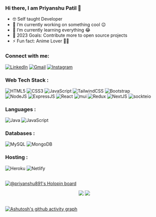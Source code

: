 ### Hi there, I am Priyanshu Patil 👋

- 🤓 Self taught Developer 
- 🔭 I’m currently working on something cool 😉
- 🌱 I’m currently learning everything 😂
- 🎯 2023 Goals: Contribute more to open source projects
- ⚡ Fun fact: Anime Lover 🐱‍👤

<h3 align="left">Connect with me:</h3>
<div align="left">
  <a href="https://www.linkedin.com/in/priyanshupatil/"><img alt="LinkedIn" src="https://img.shields.io/badge/linkedin-%230077B5.svg?style=for-the-badge&logo=linkedin&logoColor=white"/></a>
  <a href="mailto:priyanshup891@gmail.com"><img alt="Gmail" src="https://img.shields.io/badge/Gmail-D14836?style=for-the-badge&logo=gmail&logoColor=white"/></a>
   <a href="https://www.instagram.com/web_prem07/"><img alt="Instagram" src="https://img.shields.io/badge/Instagram-E4405F?style=for-the-badge&logo=instagram&logoColor=white"/></a>
</div>


<h3 align="left">Web Tech Stack :</h3>
<div align="left">
<img alt="HTML5" src="https://img.shields.io/badge/html5-%23E34F26.svg?style=for-the-badge&logo=html5&logoColor=white"/>
<img alt="CSS3" src="https://img.shields.io/badge/css3-%231572B6.svg?style=for-the-badge&logo=css3&logoColor=white"/> 
<img alt="JavaScript" src="https://img.shields.io/badge/javascript-%23323330.svg?style=for-the-badge&logo=javascript&logoColor=%23F7DF1E"/> 
<img alt="TailwindCSS" src="https://img.shields.io/badge/Tailwind_CSS-38B2AC?style=for-the-badge&logo=tailwind-css&logoColor=white"/>
<img alt="Bootstrap" src="https://img.shields.io/badge/bootstrap-%23563D7C.svg?style=for-the-badge&logo=bootstrap&logoColor=white"/>
<br>
<img alt="NodeJS" src="https://img.shields.io/badge/node.js-%2343853D.svg?style=for-the-badge&logo=node-dot-js&logoColor=white"/>
<img alt="ExpressJS" src="https://img.shields.io/badge/Express.js-000000?style=for-the-badge&logo=express&logoColor=white"/>
<img alt="React" src="https://img.shields.io/badge/react-%2320232a.svg?style=for-the-badge&logo=react&logoColor=%2361DAFB"/>
<img alt="mui" src="https://img.shields.io/badge/Material%20UI-007FFF?style=for-the-badge&logo=mui&logoColor=white"/>
<img alt="Redux" src="https://img.shields.io/badge/Redux-593D88?style=for-the-badge&logo=redux&logoColor=white"/>
<img alt="NextJS" src="https://img.shields.io/badge/next.js-000000?style=for-the-badge&logo=nextdotjs&logoColor=white"/>
<img alt="sockteio" src="https://img.shields.io/badge/Socket.io-010101?&style=for-the-badge&logo=Socket.io&logoColor=white"/>
</div>

<h3 align="left">Languages :</h3>
<div align="left">
  <img alt="Java" src="https://img.shields.io/badge/java-%23ED8B00.svg?style=for-the-badge&logo=java&logoColor=white"/>
  <img alt="JavaScript" src="https://img.shields.io/badge/javascript-%23323330.svg?style=for-the-badge&logo=javascript&logoColor=%23F7DF1E"/> 
</div>

<h3 align="left">Databases :</h3>
<div align="left">
  <img alt="MySQL" src="https://img.shields.io/badge/mysql-%2300f.svg?style=for-the-badge&logo=mysql&logoColor=white"/>
  <img alt="MongoDB" src ="https://img.shields.io/badge/MongoDB-4EA94B?style=for-the-badge&logo=mongodb&logoColor=white"/>
</div>

<h3 align="left">Hosting :</h3>
<div align="left">
  <img alt="Heroku" src="https://img.shields.io/badge/heroku-%23430098.svg?style=for-the-badge&logo=heroku&logoColor=white"/>
  <img alt="Netlify" src="https://img.shields.io/badge/Netlify-00C7B7?style=for-the-badge&logo=netlify&logoColor=white"/>
</div>
<br/>

[![@priyanshu891's Holopin board](https://holopin.io/api/user/board?user=priyanshu891)](https://holopin.io/@priyanshu891)

<div display="flex" width="100%" align="center" justify-content="center">
<img  src="https://github-readme-stats.vercel.app/api?username=Priyanshup891&show_icons=true&title_color=00ff99&icon_color=00ff33&text_color=ebebed&bg_color=000&hide_border=true" display="flex" flex="1"/>
<img src="https://github-readme-streak-stats.herokuapp.com/?user=Priyanshup891&stroke=ffffff&background=000000&ring=00ff77&fire=00ff11&currStreakNum=ffffff&currStreakLabel=00ff44&sideNums=00ff77&sideLabels=ffffff&dates=ffffff&hide_border=true" display="flex" flex="1" />
</div>

<br>


[![Ashutosh's github activity graph](https://github-readme-activity-graph.cyclic.app/graph?username=Priyanshup891&bg_color=000000&color=ffffff&line=00ff55&point=383838&area=true&hide_border=true)](https://github.com/ashutosh00710/github-readme-activity-graph)
